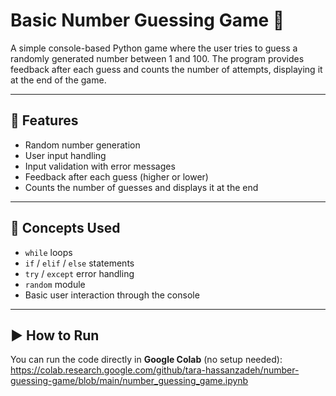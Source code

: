 # Basic Number Guessing Game 🎯

A simple console-based Python game where the user tries to guess a randomly generated number between 1 and 100. The program provides feedback after each guess and counts the number of attempts, displaying it at the end of the game.

---

## 📌 Features
- Random number generation  
- User input handling  
- Input validation with error messages  
- Feedback after each guess (higher or lower)  
- Counts the number of guesses and displays it at the end

---

## 🧠 Concepts Used
- `while` loops  
- `if` / `elif` / `else` statements  
- `try` / `except` error handling  
- `random` module  
- Basic user interaction through the console

---

## ▶️ How to Run

You can run the code directly in **Google Colab** (no setup needed):
https://colab.research.google.com/github/tara-hassanzadeh/number-guessing-game/blob/main/number_guessing_game.ipynb
